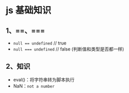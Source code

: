 # js 基础知识

## 1、==、===

- `null == undefined` // true
- `null === undefined` // false (判断值和类型是否都一样)

## 2、知识

- eval()：将字符串转为脚本执行
- NaN：`not a number`
